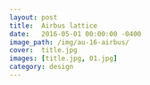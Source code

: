 ```yaml
---
layout: post
title:  Airbus lattice
date:   2016-05-01 00:00:00 -0400
image_path:	/img/au-16-airbus/
cover:  title.jpg
images: [title.jpg, 01.jpg]
category: design
---
```


